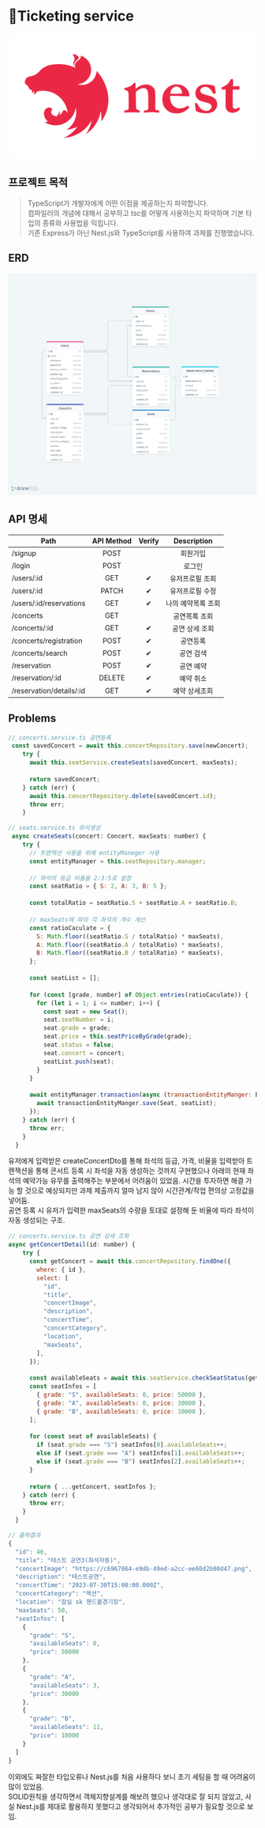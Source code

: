 # 🎫Ticketing service

![Main](/assets/images/image.png)

## 프로젝트 목적

> TypeScript가 개발자에게 어떤 이점을 제공하는지 파악합니다.  
> 컴파일러의 개념에 대해서 공부하고 tsc를 어떻게 사용하는지 파악하며 기본 타입의 종류와 사용법을 익힙니다.  
> 기존 Express가 아닌 Nest.js와 TypeScript를 사용하여 과제를 진행했습니다.

## ERD

![ERD](/assets/images/drawSQL-ticket-export-2023-08-03.png)

## API 명세

| Path                     | API Method | Verify |    Description     |
| ------------------------ | :--------: | :----: | :----------------: |
| /signup                  |    POST    |        |      회원가입      |
| /login                   |    POST    |        |       로그인       |
| /users/:id               |    GET     |   ✔    |  유저프로필 조회   |
| /users/:id               |   PATCH    |   ✔    |  유저프로필 수정   |
| /users/:id/reservations  |    GET     |   ✔    | 나의 예약목록 조회 |
| /concerts                |    GET     |        |   공연목록 조회    |
| /concerts/:id            |    GET     |   ✔    |   공연 상세 조회   |
| /concerts/registration   |    POST    |   ✔    |      공연등록      |
| /concerts/search         |    POST    |   ✔    |     공연 검색      |
| /reservation             |    POST    |   ✔    |     공연 예약      |
| /reservation/:id         |   DELETE   |   ✔    |     예약 취소      |
| /reservation/details/:id |    GET     |   ✔    |   예약 상세조회    |

## Problems

```javascript
// concerts.service.ts 공연등록
 const savedConcert = await this.concertRepository.save(newConcert);
    try {
      await this.seatService.createSeats(savedConcert, maxSeats);

      return savedConcert;
    } catch (err) {
      await this.concertRepository.delete(savedConcert.id);
      throw err;
    }
```
```javascript
// seats.service.ts 좌석생성
 async createSeats(concert: Concert, maxSeats: number) {
    try {
      // 트랜잭션 사용을 위해 entityManeger 사용
      const entityManager = this.seatRepository.manager;

      // 좌석의 등급 비율을 2:3:5로 설정
      const seatRatio = { S: 2, A: 3, B: 5 };

      const totalRatio = seatRatio.S + seatRatio.A + seatRatio.B;

      // maxSeats에 따라 각 좌석의 개수 계산
      const ratioCaculate = {
        S: Math.floor((seatRatio.S / totalRatio) * maxSeats),
        A: Math.floor((seatRatio.A / totalRatio) * maxSeats),
        B: Math.floor((seatRatio.B / totalRatio) * maxSeats),
      };

      const seatList = [];

      for (const [grade, number] of Object.entries(ratioCaculate)) {
        for (let i = 1; i <= number; i++) {
          const seat = new Seat();
          seat.seatNumber = i;
          seat.grade = grade;
          seat.price = this.seatPriceByGrade(grade);
          seat.status = false;
          seat.concert = concert;
          seatList.push(seat);
        }
      }

      await entityManager.transaction(async (transactionEntityManger: EntityManager) => {
        await transactionEntityManger.save(Seat, seatList);
      });
    } catch (err) {
      throw err;
    }
  }
```
유저에게 입력받은 createConcertDto를 통해 좌석의 등급, 가격, 비율을 입력받아 트랜잭션을 통해 콘서트 등록 시 좌석을 자동 생성하는 것까지 구현했으나 아래의 현재 좌석의 예약가능 유무를 출력해주는 부분에서 어려움이 있었음. 시간을 투자하면 해결 가능 할 것으로 예상되지만 과제 제출까지 얼마 남지 않아 시간관계/작업 편의상 고정값을 넣어둠.  
공연 등록 시 유저가 입력한 maxSeats의 수량을 토대로 설정해 둔 비율에 따라 좌석이 자동 생성되는 구조.
```javascript
// concerts.service.ts 공연 상세 조회
async getConcertDetail(id: number) {
    try {
      const getConcert = await this.concertRepository.findOne({
        where: { id },
        select: [
          "id",
          "title",
          "concertImage",
          "description",
          "concertTime",
          "concertCategory",
          "location",
          "maxSeats",
        ],
      });

      const availableSeats = await this.seatService.checkSeatStatus(getConcert.id);
      const seatInfos = [
        { grade: "S", availableSeats: 0, price: 50000 },
        { grade: "A", availableSeats: 0, price: 30000 },
        { grade: "B", availableSeats: 0, price: 10000 },
      ];

      for (const seat of availableSeats) {
        if (seat.grade === "S") seatInfos[0].availableSeats++;
        else if (seat.grade === "A") seatInfos[1].availableSeats++;
        else if (seat.grade === "B") seatInfos[2].availableSeats++;
      }

      return { ...getConcert, seatInfos };
    } catch (err) {
      throw err;
    }
  }
```
```javascript
// 출력결과
{
  "id": 40,
  "title": "테스트 공연3(좌석자동)",
  "concertImage": "https://c6967864-e9db-49ed-a2cc-ee60d2b00d47.png",
  "description": "테스트공연",
  "concertTime": "2023-07-30T15:00:00.000Z",
  "concertCategory": "액션",
  "location": "잠실 sk 핸드볼경기장",
  "maxSeats": 50,
  "seatInfos": [
    {
      "grade": "S",
      "availableSeats": 0,
      "price": 50000
    },
    {
      "grade": "A",
      "availableSeats": 3,
      "price": 30000
    },
    {
      "grade": "B",
      "availableSeats": 11,
      "price": 10000
    }
  ]
}
```
이외에도 짜잘한 타입오류나 Nest.js를 처음 사용하다 보니 초기 세팅을 할 때 어려움이 많이 있었음.  
SOLID원칙을 생각하면서 객체지향설계를 해보려 했으나 생각대로 잘 되지 않았고, 사실 Nest.js를 제대로 활용하지 못했다고 생각되어서 추가적인 공부가 필요할 것으로 보임.
